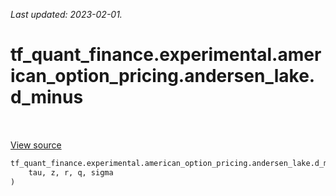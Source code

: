 <!--
This file is generated by a tool. Do not edit directly.
For open-source contributions the docs will be updated automatically.
-->

*Last updated: 2023-02-01.*

<div itemscope itemtype="http://developers.google.com/ReferenceObject">
<meta itemprop="name" content="tf_quant_finance.experimental.american_option_pricing.andersen_lake.d_minus" />
<meta itemprop="path" content="Stable" />
</div>

# tf_quant_finance.experimental.american_option_pricing.andersen_lake.d_minus

<!-- Insert buttons and diff -->

<table class="tfo-notebook-buttons tfo-api" align="left">
</table>

<a target="_blank" href="https://github.com/google/tf-quant-finance/blob/master/tf_quant_finance/experimental/american_option_pricing/common.py">View source</a>





```python
tf_quant_finance.experimental.american_option_pricing.andersen_lake.d_minus(
    tau, z, r, q, sigma
)
```



<!-- Placeholder for "Used in" -->
